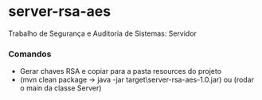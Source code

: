 # server-rsa-aes
Trabalho de Segurança e Auditoria de Sistemas: Servidor

### Comandos
- Gerar chaves RSA e copiar para a pasta resources do projeto
- (mvn clean package -> java -jar target\server-rsa-aes-1.0.jar) ou (rodar o main da classe Server)